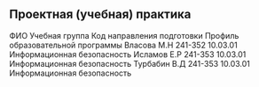 ## Проектная (учебная) практика
ФИО	Учебная группа	Код направления подготовки	Профиль образовательной программы
Власова М.Н	241-352	10.03.01	Информационная безопасность
Исламов Е.Р	241-353	10.03.01	Информационная безопасность
Турбабин В.Д	241-353	10.03.01	Информационная безопасность
